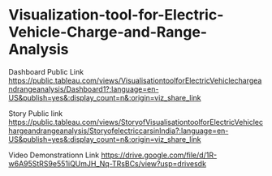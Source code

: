 # Visualization-tool-for-Electric-Vehicle-Charge-and-Range-Analysis


Dashboard Public Link https://public.tableau.com/views/VisualisationtoolforElectricVehiclechargeandrangeanalysis/Dashboard1?:language=en-US&publish=yes&:display_count=n&:origin=viz_share_link

Story Public link https://public.tableau.com/views/StoryofVisualisationtoolforElectricVehiclechargeandrangeanalysis/StoryofelectriccarsinIndia?:language=en-US&publish=yes&:display_count=n&:origin=viz_share_link

Video Demonstrationn Link https://drive.google.com/file/d/1R-w6A95StRS9e551iQUmJH_Nq-TRsBCs/view?usp=drivesdk


